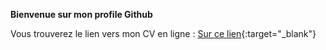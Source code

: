 **Bienvenue sur mon profile Github**

Vous trouverez le lien vers mon CV en ligne : [Sur ce lien](https://jean-pierre-convale.github.io/CV-2020/index.html){:target="_blank"}

